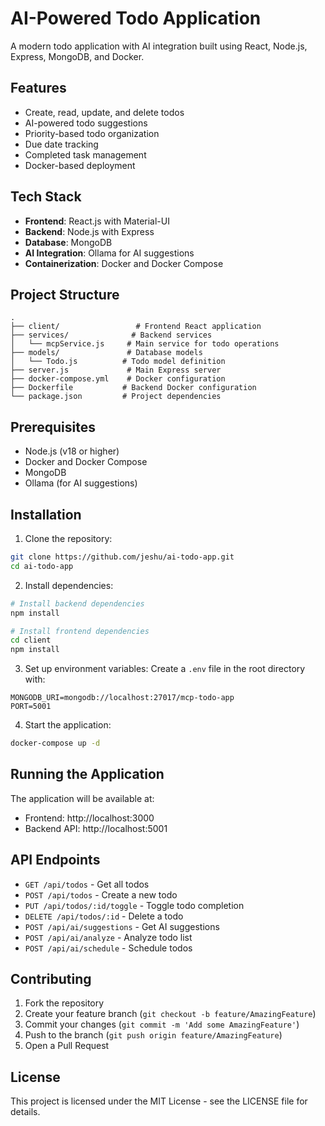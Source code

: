 # AI-Powered Todo Application

A modern todo application with AI integration built using React, Node.js, Express, MongoDB, and Docker.

## Features

- Create, read, update, and delete todos
- AI-powered todo suggestions
- Priority-based todo organization
- Due date tracking
- Completed task management
- Docker-based deployment

## Tech Stack

- **Frontend**: React.js with Material-UI
- **Backend**: Node.js with Express
- **Database**: MongoDB
- **AI Integration**: Ollama for AI suggestions
- **Containerization**: Docker and Docker Compose

## Project Structure

```
.
├── client/                 # Frontend React application
├── services/              # Backend services
│   └── mcpService.js     # Main service for todo operations
├── models/               # Database models
│   └── Todo.js          # Todo model definition
├── server.js             # Main Express server
├── docker-compose.yml    # Docker configuration
├── Dockerfile           # Backend Docker configuration
└── package.json         # Project dependencies
```

## Prerequisites

- Node.js (v18 or higher)
- Docker and Docker Compose
- MongoDB
- Ollama (for AI suggestions)

## Installation

1. Clone the repository:
```bash
git clone https://github.com/jeshu/ai-todo-app.git
cd ai-todo-app
```

2. Install dependencies:
```bash
# Install backend dependencies
npm install

# Install frontend dependencies
cd client
npm install
```

3. Set up environment variables:
Create a `.env` file in the root directory with:
```
MONGODB_URI=mongodb://localhost:27017/mcp-todo-app
PORT=5001
```

4. Start the application:
```bash
docker-compose up -d
```

## Running the Application

The application will be available at:
- Frontend: http://localhost:3000
- Backend API: http://localhost:5001

## API Endpoints

- `GET /api/todos` - Get all todos
- `POST /api/todos` - Create a new todo
- `PUT /api/todos/:id/toggle` - Toggle todo completion
- `DELETE /api/todos/:id` - Delete a todo
- `POST /api/ai/suggestions` - Get AI suggestions
- `POST /api/ai/analyze` - Analyze todo list
- `POST /api/ai/schedule` - Schedule todos

## Contributing

1. Fork the repository
2. Create your feature branch (`git checkout -b feature/AmazingFeature`)
3. Commit your changes (`git commit -m 'Add some AmazingFeature'`)
4. Push to the branch (`git push origin feature/AmazingFeature`)
5. Open a Pull Request

## License

This project is licensed under the MIT License - see the LICENSE file for details.
